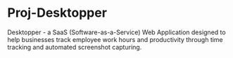 # Proj-Desktopper

Desktopper - a SaaS (Software-as-a-Service) Web Application designed to help businesses track employee work hours and productivity through time tracking and automated screenshot capturing.

